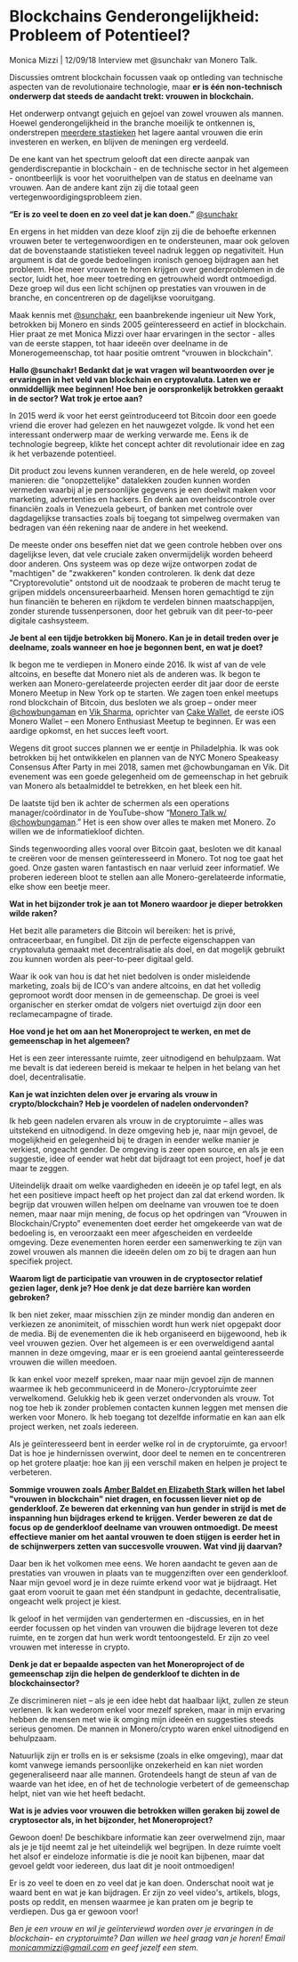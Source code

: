 # Blockchains Genderongelijkheid: Probleem of Potentieel?

Monica Mizzi | 12/09/18 Interview met @sunchakr van Monero Talk.

Discussies omtrent blockchain focussen vaak op ontleding van technische aspecten van de revolutionaire technologie, maar **er is één non-technisch onderwerp dat steeds de aandacht trekt: vrouwen in blockchain.**

Het onderwerp ontvangt gejuich en gejoel van zowel vrouwen als mannen. Hoewel genderongelijkheid in the branche moeilijk te ontkennen is, onderstrepen [meerdere stastieken](https://cointelegraph.com/news/women-in-blockchain-and-crypto-how-to-tackle-gender-inequality) het lagere aantal vrouwen die erin investeren en werken, en blijven de meningen erg verdeeld.

De ene kant van het spectrum gelooft dat een directe aanpak van genderdiscrepantie in blockchain - en de technische sector in het algemeen - onontbeerlijk is voor het vooruithelpen van de status en deelname van vrouwen. Aan de andere kant zijn zij die totaal geen vertegenwoordigingsprobleem zien.

**“Er is zo veel te doen en zo veel dat je kan doen.”**
[@sunchakr](https://twitter.com/sunchakr)

En ergens in het midden van deze kloof zijn zij die de behoefte erkennen vrouwen beter te vertegenwoordigen en te ondersteunen, maar ook geloven dat de bovenstaande statistieken teveel nadruk leggen op negativiteit. Hun argument is dat de goede bedoelingen ironisch genoeg bijdragen aan het probleem. Hoe meer vrouwen te horen krijgen over genderproblemen in de sector, luidt het, hoe meer toetreding en getrouwheid wordt ontmoedigd. Deze groep wil dus een licht schijnen op prestaties van vrouwen in de branche, en concentreren op de dagelijkse vooruitgang.

Maak kennis met [@sunchakr](https://twitter.com/sunchakr), een baanbrekende ingenieur uit New York, betrokken bij Monero en sinds 2005 geïnteresseerd en actief in blockchain. Hier praat ze met Monica Mizzi over haar ervaringen in the sector - alles van de eerste stappen, tot haar ideeën over deelname in de Monerogemeenschap, tot haar positie omtrent “vrouwen in blockchain".

**Hallo @sunchakr! Bedankt dat je wat vragen wil beantwoorden over je ervaringen in het veld van blockchain en cryptovaluta. Laten we er onmiddellijk mee beginnen! Hoe ben je oorspronkelijk betrokken geraakt in de sector? Wat trok je ertoe aan?**

In 2015 werd ik voor het eerst geïntroduceerd tot Bitcoin door een goede vriend die erover had gelezen en het nauwgezet volgde. Ik vond het een interessant onderwerp maar de werking verwarde me. Eens ik de technologie begreep, klikte het concept achter dit revolutionair idee en zag ik het verbazende potentieel.

Dit product zou levens kunnen veranderen, en de hele wereld, op zoveel manieren: die "onopzettelijke" datalekken zouden kunnen worden vermeden waarbij al je persoonlijke gegevens je een doelwit maken voor marketing, advertenties en hackers. En denk aan overheidscontrole over financiën zoals in Venezuela gebeurt, of banken met controle over dagdagelijkse transacties zoals bij toegang tot simpelweg overmaken van bedragen van één rekening naar de andere in het weekend. 

De meeste onder ons beseffen niet dat we geen controle hebben over ons dagelijkse leven, dat vele cruciale zaken onvermijdelijk worden beheerd door anderen. Ons systeem was op deze wijze ontworpen zodat de "machtigen" de "zwakkeren" konden controleren. Ik denk dat deze "Cryptorevolutie" ontstond uit de noodzaak te proberen de macht terug te grijpen middels oncensureerbaarheid. Mensen horen gemachtigd te zijn hun financiën te beheren en rijkdom te verdelen binnen maatschappijen, zonder sturende tussenpersonen, door het gebruik van dit peer-to-peer digitale cashsysteem.

**Je bent al een tijdje betrokken bij Monero. Kan je in detail treden over je deelname, zoals wanneer en hoe je begonnen bent, en wat je doet?**

Ik begon me te verdiepen in Monero einde 2016. Ik wist af van de vele altcoins, en besefte dat Monero niet als de anderen was. Ik begon te werken aan Monero-gerelateerde projecten eerder dit jaar door de eerste Monero Meetup in New York op te starten. We zagen toen enkel meetups rond blockchain of Bitcoin, dus besloten we als groep – onder meer [@chowbungaman](https://twitter.com/chowbungaman) en [Vik Sharma](https://www.youtube.com/watch?v=joAZQXp69Kw), oprichter van [Cake Wallet](https://cakewallet.io/), de eerste iOS Monero Wallet – een Monero Enthusiast Meetup te beginnen. Er was een aardige opkomst, en het succes leeft voort.

Wegens dit groot succes plannen we er eentje in Philadelphia. Ik was ook betrokken bij het ontwikkelen en plannen van de NYC Monero Speakeasy Consensus After Party in mei 2018, samen met @chowbungaman en Vik. Dit evenement was een goede gelegenheid om de gemeenschap in het gebruik van Monero als betaalmiddel te betrekken, en het bleek een hit.

De laatste tijd ben ik achter de schermen als een operations manager/coördinator in de YouTube-show  “[Monero Talk w/ @chowbungaman](https://www.youtube.com/channel/UC3Hx81QYLoEQkm3vyl4N4eQ).” Het is een show over alles te maken met Monero. Zo willen we de informatiekloof dichten.

Sinds tegenwoording alles vooral over Bitcoin gaat, besloten we dit kanaal te creëren voor de mensen geïnteresseerd in Monero. Tot nog toe gaat het goed. Onze gasten waren fantastisch en naar verluid zeer informatief. We proberen iedereen bloot te stellen aan alle Monero-gerelateerde informatie, elke show een beetje meer.

**Wat in het bijzonder trok je aan tot Monero waardoor je dieper betrokken wilde raken?**

Het bezit alle parameters die Bitcoin wil bereiken: het is privé, ontraceerbaar, en fungibel. Dit zijn de perfecte eigenschappen van cryptovaluta gemaakt met decentralisatie als doel, en dat mogelijk gebruikt zou kunnen worden als peer-to-peer digitaal geld.

Waar ik ook van hou is dat het niet bedolven is onder misleidende marketing, zoals bij de ICO's van andere altcoins, en dat het volledig gepromoot wordt door mensen in de gemeenschap. De groei is veel organischer en sterker omdat de volgers niet overtuigd zijn door een reclamecampagne of tirade.

**Hoe vond je het om aan het Moneroproject te werken, en met de gemeenschap in het algemeen?**

Het is een zeer interessante ruimte, zeer uitnodigend en behulpzaam. Wat me bevalt is dat iedereen bereid is mekaar te helpen in het belang van het doel, decentralisatie.

**Kan je wat inzichten delen over je ervaring als vrouw in crypto/blockchain? Heb je voordelen of nadelen ondervonden?**

Ik heb geen nadelen ervaren als vrouw in de cryptoruimte – alles was uitstekend en uitnodigend. In deze omgeving heb je, naar mijn gevoel, de mogelijkheid en gelegenheid bij te dragen in eender welke manier je verkiest, ongeacht gender. De omgeving is zeer open source, en als je een suggestie, idee of eender wat hebt dat bijdraagt tot een project, hoef je dat maar te zeggen.

Uiteindelijk draait om welke vaardigheden en ideeën je op tafel legt, en als het een positieve impact heeft op het project dan zal dat erkend worden. Ik begrijp dat vrouwen willen helpen om deelname van vrouwen toe te doen nemen, maar naar mijn mening, de focus op het opdringen van “Vrouwen in Blockchain/Crypto” evenementen doet eerder het omgekeerde van wat de bedoeling is, en veroorzaakt een meer afgescheiden en verdeelde omgeving. Deze evenementen horen eerder een samenwerking te zijn van zowel vrouwen als mannen die ideeën delen om zo bij te dragen aan hun specifiek project.

**Waarom ligt de participatie van vrouwen in de cryptosector relatief gezien lager, denk je? Hoe denk je dat deze barrière kan worden gebroken?**

Ik ben niet zeker, maar misschien zijn ze minder mondig dan anderen en verkiezen ze anonimiteit, of misschien wordt hun werk niet opgepakt door de media. Bij de evenementen die ik heb organiseerd en bijgewoond, heb ik veel vrouwen gezien. Over het algemeen is er een overweldigend aantal mannen in deze omgeving, maar er is een groeiend aantal geïnteresseerde vrouwen die willen meedoen.

Ik kan enkel voor mezelf spreken, maar naar mijn gevoel zijn de mannen waarmee ik heb gecommuniceerd in de Monero-/cryptoruimte zeer verwelkomend. Gelukkig heb ik geen verzet ondervonden als vrouw. Tot nog toe heb ik zonder problemen contacten kunnen leggen met mensen die werken voor Monero. Ik heb toegang tot dezelfde informatie en kan aan elk project werken, net zoals iedereen.

Als je geïnteresseerd bent in eerder welke rol in de cryptoruimte, ga ervoor! Dat is hoe je hindernissen overwint, door deel te nemen en te concentreren op het grotere plaatje: hoe kan jij een verschil maken en helpen je project te verbeteren. 

**Sommige vrouwen zoals [Amber Baldet en Elizabeth Stark](https://qz.com/1262167/the-first-rule-of-being-a-woman-in-crypto-is-you-do-not-talk-about-being-a-woman-in-crypto/) willen het label "vrouwen in blockchain" niet dragen, en focussen liever niet op de genderkloof. Ze beweren dat erkenning van hun gender in strijd is met de inspanning hun bijdrages erkend te krijgen. Verder beweren ze dat de focus op de genderkloof deelname van vrouwen ontmoedigt. De meest effectieve manier om het aantal vrouwen te doen stijgen is eerder het in de schijnwerpers zetten van succesvolle vrouwen. Wat vind jij daarvan?**

Daar ben ik het volkomen mee eens. We horen aandacht te geven aan de prestaties van vrouwen in plaats van te muggenziften over een genderkloof. Naar mijn gevoel word je in deze ruimte erkend voor wat je bijdraagt. Het gaat erom vooruit te gaan met één standpunt in gedachte, decentralisatie, ongeacht welk project je kiest.

Ik geloof in het vermijden van gendertermen en -discussies, en in het eerder focussen op het vinden van vrouwen die bijdrage leveren tot deze ruimte, en te zorgen dat hun werk wordt tentoongesteld. Er zijn zo veel vrouwen met interesse in crypto.

**Denk je dat er bepaalde aspecten van het Moneroproject of de gemeenschap zijn die helpen de genderkloof te dichten in de blockchainsector?**

Ze discrimineren niet – als je een idee hebt dat haalbaar lijkt, zullen ze steun verlenen. Ik kan wederom enkel voor mezelf spreken, maar in mijn ervaring hebben de mensen met wie ik omging mijn ideeën en suggesties steeds serieus genomen. De mannen in Monero/crypto waren enkel uitnodigend en behulpzaam.

Natuurlijk zijn er trolls en is er seksisme (zoals in elke omgeving), maar dat komt vanwege iemands persoonlijke onzekerheid en kan niet worden gegeneraliseerd naar alle mannen. Grotendeels hangt de steun af van de waarde van het idee, en of het de technologie verbetert of de gemeenschap helpt, niet van wie het heeft bedacht.

**Wat is je advies voor vrouwen die betrokken willen geraken bij zowel de cryptosector als, in het bijzonder, het Moneroproject?**

Gewoon doen! De beschikbare informatie kan zeer overwelmend zijn, maar als je je tijd neemt zal je het uiteindelijk wel begrijpen. In deze ruimte voelt het alsof er eindeloze informatie is die je nooit kan bijbenen, maar dat gevoel geldt voor iedereen, dus laat dit je nooit ontmoedigen!

Er is zo veel te doen en zo veel dat je kan doen. Onderschat nooit wat je waard bent en wat je kan bijdragen. Er zijn zo veel video's, artikels, blogs, posts op reddit, en mensen waarmee je kan praten om je begrip te verdiepen. Dus ga er gewoon voor! 

_Ben je een vrouw en wil je geïnterviewd worden over je ervaringen in de blockchain- en cryptoruimte?  Dan willen we heel graag van je horen! Email [monicammizzi@gmail.com](mailto:monicammizzi@gmail.com) en geef jezelf een stem._
